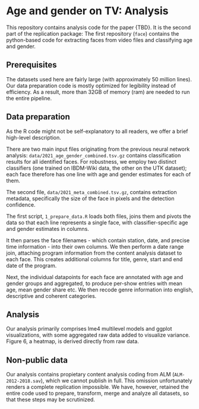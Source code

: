 # Age and gender on TV: Analysis
This repository contains analysis code for the paper {TBD}.
It is the second part of the replication package: The first repository (`face`) contains the python-based code for extracting faces from video files and classifying age and gender.

## Prerequisites
The datasets used here are fairly large (with approximately 50 million lines). Our data preparation code is mostly optimized for legibility instead of efficiency. As a result, more than 32GB of memory (ram) are needed to run the entire pipeline.

## Data preparation
As the R code might not be self-explanatory to all readers, we offer a brief high-level description.

There are two main input files originating from the previous neural network analysis: `data/2021_age_gender_combined.tsv.gz` contains classification results for all identified faces. For robustness, we employ two distinct classifiers (one trained on IBDM-Wiki data, the other on the UTK dataset); each face therefore has one line with age and gender estimates for each of them.

The second file, `data/2021_meta_combined.tsv.gz`, contains extraction metadata, specifically the size of the face in pixels and the detection confidence.

The first script, `1_prepare_data.R` loads both files, joins them and pivots the data so that each line represents a single face, with classifier-specific age and gender estimates in columns.

It then parses the face filenames - which contain station, date, and precise time information - into their own columns. We then perform a date range join, attaching program information from the content analysis dataset to each face. This creates additional columns for title, genre, start and end date of the program.

Next, the individual datapoints for each face are annotated with age and gender groups and aggregated, to produce per-show entries with mean age, mean gender share etc. We then recode genre information into english, descriptive and coherent categories.

## Analysis
Our analysis primarily comprises lme4 multilevel models and ggplot visualizations, with some aggregated raw data added to visualize variance. Figure 6, a heatmap, is derived directly from raw data.

## Non-public data
Our analysis contains propietary content analysis coding from ALM (`ALM-2012-2018.sav`), which we cannot publish in full. This omission unfortunately renders a complete replication impossible. We have, however, retained the entire code used to prepare, transform, merge and analyze all datasets, so that these steps may be scrutinized.
